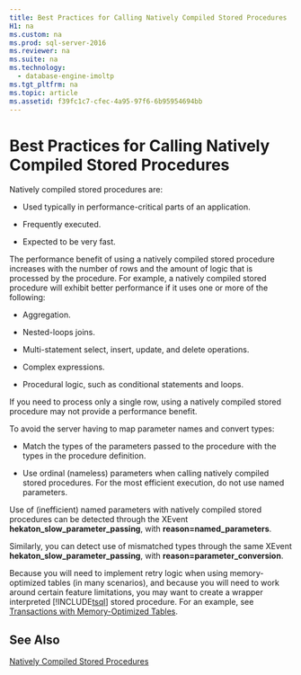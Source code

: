 ```yaml
---
title: Best Practices for Calling Natively Compiled Stored Procedures
H1: na
ms.custom: na
ms.prod: sql-server-2016
ms.reviewer: na
ms.suite: na
ms.technology: 
  - database-engine-imoltp
ms.tgt_pltfrm: na
ms.topic: article
ms.assetid: f39fc1c7-cfec-4a95-97f6-6b95954694bb
---
```

# Best Practices for Calling Natively Compiled Stored Procedures
  Natively compiled stored procedures are:  
  
-   Used typically in performance\-critical parts of an application.  
  
-   Frequently executed.  
  
-   Expected to be very fast.  
  
 The performance benefit of using a natively compiled stored procedure increases with the number of rows and the amount of logic that is processed by the procedure. For example, a natively compiled stored procedure will exhibit better performance if it uses one or more of the following:  
  
-   Aggregation.  
  
-   Nested\-loops joins.  
  
-   Multi\-statement select, insert, update, and delete operations.  
  
-   Complex expressions.  
  
-   Procedural logic, such as conditional statements and loops.  
  
 If you need to process only a single row, using a natively compiled stored procedure may not provide a performance benefit.  
  
 To avoid the server having to map parameter names and convert types:  
  
-   Match the types of the parameters passed to the procedure with the types in the procedure definition.  
  
-   Use ordinal \(nameless\) parameters when calling natively compiled stored procedures. For the most efficient execution, do not use named parameters.  
  
 Use of \(inefficient\) named parameters with natively compiled stored procedures can be detected through the XEvent **hekaton\_slow\_parameter\_passing**, with **reason\=named\_parameters**.  
  
 Similarly, you can detect use of mismatched types through the same XEvent **hekaton\_slow\_parameter\_passing**, with **reason\=parameter\_conversion**.  
  
 Because you will need to implement retry logic when using memory\-optimized tables \(in many scenarios\), and because you will need to work around certain feature limitations, you may want to create a wrapper interpreted [!INCLUDE[tsql](../../Token/Other/tsql_md.md)] stored procedure. For an example, see [Transactions with Memory-Optimized Tables](../../Topics/TopicNameNotContainA/Transactions-with-Memory-Optimized-Tables.md).  
  
## See Also  
 [Natively Compiled Stored Procedures](../../Topics/TopicNameNotContainA/Natively-Compiled-Stored-Procedures.md)  
  
  